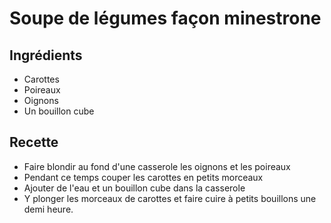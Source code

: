 # Soupe de légumes façon minestrone
## Ingrédients
  * Carottes
  * Poireaux
  * Oignons
  * Un bouillon cube

## Recette
  * Faire blondir au fond d'une casserole les oignons et les poireaux
  * Pendant ce temps couper les carottes en petits morceaux
  * Ajouter de l'eau et un bouillon cube dans la casserole
  * Y plonger les morceaux de carottes et faire cuire à petits bouillons une demi heure.

